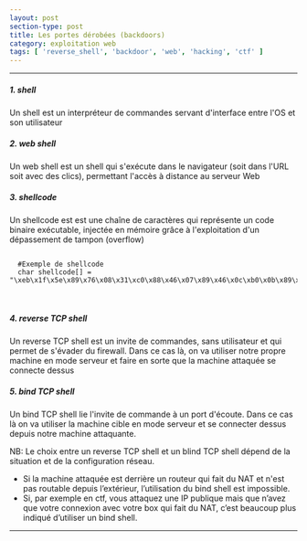 ```yaml
---
layout: post
section-type: post
title: Les portes dérobées (backdoors)
category: exploitation web
tags: [ 'reverse_shell', 'backdoor', 'web', 'hacking', 'ctf' ]
---
```


---------------------------------------------
##### 1. shell
Un shell est un interpréteur de commandes servant d'interface entre l'OS et son utilisateur

##### 2. web shell
Un web shell est un shell qui s'exécute dans le navigateur (soit dans l'URL soit avec des clics), permettant l'accès à distance au serveur Web 

##### 3. shellcode
Un shellcode est est une chaîne de caractères qui représente un code binaire exécutable, injectée en mémoire grâce à l'exploitation d'un dépassement de tampon (overflow)
<pre><code data-trim class="yaml">
  #Exemple de shellcode
  char shellcode[] = "\xeb\x1f\x5e\x89\x76\x08\x31\xc0\x88\x46\x07\x89\x46\x0c\xb0\x0b\x89\xf3\x8d\x4e\x08\x8d\x56\x0c\xcd\x80\x31\xdb\x89\xd8\x40\xcd\x80\xe8\xdc\xff\xff\xff/bin/sh";
</code></pre> <br/>

##### 4. reverse TCP shell
Un reverse TCP shell est un invite de commandes, sans utilisateur et qui permet de s'évader du firewall. Dans ce cas là, on va utiliser notre propre machine en mode serveur et faire en sorte que la machine attaquée se connecte dessus

##### 5. bind TCP shell
Un bind TCP shell lie l'invite de commande à un port d'écoute. Dans ce cas là on va utiliser la machine cible en mode serveur et se connecter dessus depuis notre machine attaquante.

NB: Le choix entre un reverse TCP shell et un blind TCP shell dépend de la situation et de la configuration réseau. 
- Si la machine attaquée est derrière un routeur qui fait du NAT et n'est pas routable depuis l’extérieur, l’utilisation du bind shell est impossible. 
- Si, par exemple en ctf, vous attaquez une IP publique mais que n’avez que votre connexion avec votre box qui fait du NAT, c’est beaucoup plus indiqué d’utiliser un bind shell.

---------------------------------------------
